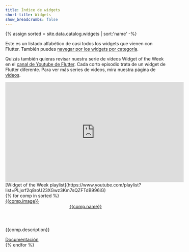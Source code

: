 ```yaml
---
title: Índice de widgets
short-title: Widgets
show_breadcrumbs: false
---
```


{% assign sorted = site.data.catalog.widgets | sort:'name' -%}

Este es un listado alfabético de casi todos los widgets que vienen con 
Flutter. También puedes [navegar por los widgets por categoría][catalog].

Quizás también quieras revisar nuestra serie de vídeos Widget of the Week 
en el [canal de Youtube de Flutter]({{site.social.youtube}}). Cada corto episodio 
trata de un widget de Flutter diferente. Para ver más series de videos, mira 
nuestra página de [videos](/docs/resources/videos).

<iframe width="560" height="315" src="https://www.youtube.com/embed/b_sQ9bMltGU" frameborder="0" allow="accelerometer; autoplay; encrypted-media; gyroscope; picture-in-picture" allowfullscreen></iframe>
[Widget of the Week playlist](https://www.youtube.com/playlist?list=PLjxrf2q8roU23XGwz3Km7sQZFTdB996iG)

<div class="card-deck card-deck--responsive">
{% for comp in sorted %}
    <div class="card">
        <a href="{{comp.link}}">
            <div class="card-image-holder">
                {{comp.image}}
            </div>
        </a>
        <div class="card-body">
            <a href="{{comp.link}}"><header class="card-title">{{comp.name}}</header></a>
            <p class="card-text">{{comp.description}}</p>
        </div>
        <div class="card-footer card-footer--transparent">
            <a href="{{comp.link}}">Documentación</a>
        </div>
    </div>
{% endfor %}
</div>

[catalog]: /docs/development/ui/widgets
